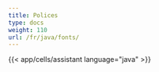 ```yaml
---
title: Polices
type: docs
weight: 110
url: /fr/java/fonts/
---
```

{{< app/cells/assistant language="java" >}}
